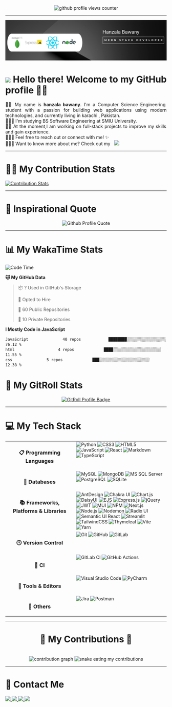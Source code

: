 <!-- Header Banner -->


<div align="center">
  <img src="https://komarev.com/ghpvc/?username=hanzala-bawany&style=for-the-badge&color=blue&base=1000" alt="github profile views counter">
</div>

---

![](https://github.com/hanzala-bawany/hanzala-bawany/blob/main/1.png)
<br>

<!-- Introduction -->

<div align="justify">
  <h1>
    <img src="https://media.giphy.com/media/hvRJCLFzcasrR4ia7z/giphy.gif" width="40">
    Hello there!
    Welcome to my GitHub profile 👋🏻
  </h1>

 👦🏻 My name is **hanzala bawany**. I'm a Computer Science  Engineering student with a passion for building web applications using modern technologies,  and currently living in karachi , Pakistan.  <br/>
 👨🏻‍💼 I'm studying BS Software Engineering at SMIU University. <br/>
 💪🏻 At the moment,I am working on full-stack projects to improve my skills and gain experience. <br/>
 👨🏻‍💻 Feel free to reach out or connect with me! ✨ <br/>
 👨🏻‍💻 Want to know more about me? Check out my &nbsp;
  <a href="https://ubaidahmed.vercel.app/" target="_blank">
    <img src="https://img.shields.io/badge/Portfolio-%23000000.svg?style=for-the-badge&logo=firefox&logoColor=#FF7139" />
  </a>
</div>

---

# 🤝🏻 My Contribution Stats

[![Contribution Stats](https://github-contribution-stats.vercel.app/api/?username=hanzala-bawany)](https://github.com/LordDashMe/github-contribution-stats/)

---


# 💭 Inspirational Quote

<div align="center">
  <img src="https://quotes-github-readme.vercel.app/api?type=horizontal&theme=dracula" alt="Github Profile Quote" />
</div>

---


# 📊 My WakaTime Stats

<!--START_SECTION:waka-->
![Code Time](http://img.shields.io/badge/Code%20Time-196%20hrs%2049%20mins-blue)


**🐱 My GitHub Data** 

> 📦 ? Used in GitHub's Storage 
 > 
> 💼 Opted to Hire
 > 
> 📜 60 Public Repositories 
 > 
> 🔑 10 Private Repositories 
 > 


**I Mostly Code in JavaScript** 

```text
JavaScript               40 repos            ████████░░░░░░░░░░░░░░░░░   76.12 % 
html                   4 repos             ████░░░░░░░░░░░░░░░░░░░░░   11.55 % 
css               5 repos             ███░░░░░░░░░░░░░░░░░░░░░░   12.38 % 
```



# 📶 My GitRoll Stats

<div align="center">
  <a href="https://gitroll.io/profile/upI4dJZkF35dnV1sFhuYz5qQZK813" target="_blank">
    <img
      src="https://gitroll.io/api/badges/profiles/v1/upI4dJZkF35dnV1sFhuYz5qQZK813"
      alt="GitRoll Profile Badge"
      height="300" width="600"
    />
  </a>
</div>

---

# 💻 My Tech Stack

<table align="center" width="100%">
  <tr>
    <td align="center" width="200" valign="top">
      <h3>📋 Programming Languages</h3>
    </td>
    <td valign="top">
      <img src="https://img.shields.io/badge/python-3670A0?style=for-the-badge&logo=python&logoColor=ffdd54" alt="Python" />
      <img src="https://img.shields.io/badge/css3-%231572B6.svg?style=for-the-badge&logo=css3&logoColor=white" alt="CSS3" />
      <img src="https://img.shields.io/badge/html5-%23E34F26.svg?style=for-the-badge&logo=html5&logoColor=white" alt="HTML5" />
      <img src="https://img.shields.io/badge/javascript-%23323330.svg?style=for-the-badge&logo=javascript&logoColor=%23F7DF1E" alt="JavaScript" />
      <img src="https://img.shields.io/badge/react-%2320232a.svg?style=for-the-badge&logo=react&logoColor=%2361DAFB" alt="React" />
      <img src="https://img.shields.io/badge/markdown-%23000000.svg?style=for-the-badge&logo=markdown&logoColor=white" alt="Markdown" />
      <img src="https://img.shields.io/badge/typescript-%23007ACC.svg?style=for-the-badge&logo=typescript&logoColor=white" alt="TypeScript" />
  </td>
  </tr>
  <tr>
    <td align="center" width="200" valign="top">
      <h3>💾 Databases</h3>
    </td>
    <td valign="top">
      <img src="https://img.shields.io/badge/mysql-4479A1.svg?style=for-the-badge&logo=mysql&logoColor=white" alt="MySQL" />
      <img src="https://img.shields.io/badge/MongoDB-%234ea94b.svg?style=for-the-badge&logo=mongodb&logoColor=white" alt="MongoDB" />
      <img src="https://img.shields.io/badge/Microsoft%20SQL%20Server-CC2927?style=for-the-badge&logo=microsoft%20sql%20server&logoColor=white" alt="MS SQL Server" />
      <img src="https://img.shields.io/badge/postgres-%23316192.svg?style=for-the-badge&logo=postgresql&logoColor=white" alt="PostgreSQL" />
      <img src="https://img.shields.io/badge/sqlite-%2307405e.svg?style=for-the-badge&logo=sqlite&logoColor=white" alt="SQLite" />
    </td>
  </tr>
  <tr>
    <td align="center" width="200" valign="top">
      <h3>📚 Frameworks, Platforms & Libraries</h3>
    </td>
    <td valign="top">
      <img src="https://img.shields.io/badge/-AntDesign-%230170FE?style=for-the-badge&logo=ant-design&logoColor=white" alt="AntDesign" />
      <img src="https://img.shields.io/badge/chakra-%234ED1C5.svg?style=for-the-badge&logo=chakraui&logoColor=white" alt="Chakra UI" />
      <img src="https://img.shields.io/badge/chart.js-F5788D.svg?style=for-the-badge&logo=chart.js&logoColor=white"
      alt="Chart.js" />
      <img src="https://img.shields.io/badge/daisyui-5A0EF8?style=for-the-badge&logo=daisyui&logoColor=white" alt="DaisyUI" />
      <img src="https://img.shields.io/badge/ejs-%23B4CA65.svg?style=for-the-badge&logo=ejs&logoColor=black" alt="EJS" />
      <img src="https://img.shields.io/badge/express.js-%23404d59.svg?style=for-the-badge&logo=express&logoColor=%2361DAFB" alt="Express.js" />
      <img src="https://img.shields.io/badge/jquery-%230769AD.svg?style=for-the-badge&logo=jquery&logoColor=white" alt="jQuery" />
      <img src="https://img.shields.io/badge/JWT-black?style=for-the-badge&logo=JSON%20web%20tokens" alt="JWT" />
      <img src="https://img.shields.io/badge/MUI-%230081CB.svg?style=for-the-badge&logo=mui&logoColor=white" alt="MUI" />
      <img src="https://img.shields.io/badge/NPM-%23CB3837.svg?style=for-the-badge&logo=npm&logoColor=white" alt="NPM" />
      <img src="https://img.shields.io/badge/Next-black?style=for-the-badge&logo=next.js&logoColor=white" alt="Next.js" />
      <img src="https://img.shields.io/badge/node.js-6DA55F?style=for-the-badge&logo=node.js&logoColor=white" alt="Node.js" />
      <img src="https://img.shields.io/badge/NODEMON-%23323330.svg?style=for-the-badge&logo=nodemon&logoColor=%BBDEAD" alt="Nodemon" />
      <img src="https://img.shields.io/badge/radix%20ui-161618.svg?style=for-the-badge&logo=radix-ui&logoColor=white" alt="Radix UI" />
      <img src="https://img.shields.io/badge/Semantic%20UI%20React-%2335BDB2.svg?style=for-the-badge&logo=SemanticUIReact&logoColor=white" alt="Semantic UI React" />
      <img src="https://img.shields.io/badge/Streamlit-%23FE4B4B.svg?style=for-the-badge&logo=streamlit&logoColor=white" alt="Streamlit" />
      <img src="https://img.shields.io/badge/tailwindcss-%2338B2AC.svg?style=for-the-badge&logo=tailwind-css&logoColor=white" alt="TailwindCSS" />
      <img src="https://img.shields.io/badge/Thymeleaf-%23005C0F.svg?style=for-the-badge&logo=Thymeleaf&logoColor=white" alt="Thymeleaf" />
      <img src="https://img.shields.io/badge/vite-%23646CFF.svg?style=for-the-badge&logo=vite&logoColor=white" alt="Vite" />
      <img src="https://img.shields.io/badge/yarn-%232C8EBB.svg?style=for-the-badge&logo=yarn&logoColor=white" alt="Yarn" />
    </td>
  </tr>
  <tr>
    <td align="center" width="200" valign="top">
      <h3>🕓 Version Control</h3>
    </td>
    <td valign="top">
      <img src="https://img.shields.io/badge/git-%23F05033.svg?style=for-the-badge&logo=git&logoColor=white" alt="Git" />
      <img src="https://img.shields.io/badge/github-%23121011.svg?style=for-the-badge&logo=github&logoColor=white" alt="GitHub" />
      <img src="https://img.shields.io/badge/gitlab-%23181717.svg?style=for-the-badge&logo=gitlab&logoColor=white" alt="GitLab" />
    </td>
  </tr>
  <tr>
    <td align="center" width="200" valign="top">
      <h3>🔬 CI</h3>
    </td>
    <td valign="top">
      <img src="https://img.shields.io/badge/gitlab%20ci-%23181717.svg?style=for-the-badge&logo=gitlab&logoColor=white" alt="GitLab CI"/>
      <img src="https://img.shields.io/badge/github%20actions-%232671E5.svg?style=for-the-badge&logo=githubactions&logoColor=white" alt="GitHub Actions"/>
    </td>
  </tr>
  <tr>
    <td align="center" width="200" valign="top">
      <h3>🔨 Tools & Editors</h3>
    </td>
    <td valign="top">
      <img src="https://img.shields.io/badge/Visual%20Studio%20Code-0078d7.svg?style=for-the-badge&logo=visual-studio-code&logoColor=white" alt="Visual Studio Code" />
      <img src="https://img.shields.io/badge/pycharm-143?style=for-the-badge&logo=pycharm&logoColor=black&color=black&labelColor=green" alt="PyCharm" />
    </td>
  </tr>
  <tr>
    <td align="center" width="200" valign="top">
      <h3>🥅 Others</h3>
    </td>
    <td valign="top">
      <img src="https://img.shields.io/badge/jira-%230A0FFF.svg?style=for-the-badge&logo=jira&logoColor=white" alt="Jira" />
      <img src="https://img.shields.io/badge/Postman-FF6C37?style=for-the-badge&logo=postman&logoColor=white" alt="Postman" />
    </td>
  </tr>
</table>

---

<div align="center">
  <h1>🐍 My Contributions 🐍</h1>
  <br>
  <img src="https://github-readme-activity-graph.vercel.app/graph?username=ubaidahmed04&theme=dracula&hide_border=true" alt="contribution graph" />
  <img alt="snake eating my contributions" src="https://raw.githubusercontent.com/dhlananhh/dhlananhh/output/github-contribution-grid-snake-light.svg" />
</div>

---

# 📩 Contact Me

<div align="left">
  
  <!-- Gmail -->
  <a href="mailto:hanzalabawany0@gmail.com" target="_blank">
    <img src="https://img.shields.io/badge/Gmail-D14836?style=for-the-badge&logo=gmail&logoColor=white" />
  </a>
  <!-- LinkedIn -->
  <a href="https://www.linkedin.com/in/hanzala-bawany-05542b2a7/" target="_blank">
    <img src="https://img.shields.io/badge/linkedin-%230077B5.svg?style=for-the-badge&logo=linkedin&logoColor=white" target="_blank" />
  </a>
  <!-- Github -->
  <a href="https://github.com/hanzala-bawany" target="_blank">
    <img src="https://img.shields.io/badge/GitHub-100000?style=for-the-badge&logo=github&logoColor=white" />
  </a>
  <!-- Facebook  -->
  <a href="https://www.facebook.com/profile.php?id=100081905725064" target="_blank">
    <img src="https://img.shields.io/badge/Facebook-%231877F2.svg?style=for-the-badge&logo=Facebook&logoColor=white" />
  </a>
 
</div>
